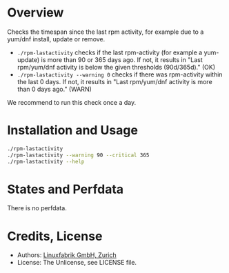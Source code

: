 # Overview

Checks the timespan since the last rpm activity, for example due to a yum/dnf install, update or remove.

* `./rpm-lastactivity` checks if the last rpm-activity (for example a yum-update) is more than 90 or 365 days ago. If not, it results in "Last rpm/yum/dnf activity is below the given thresholds (90d/365d)." (OK)
* `./rpm-lastactivity --warning 0` checks if there was rpm-activity within the last 0 days. If not, it results in "Last rpm/yum/dnf activity is more than 0 days ago." (WARN)

We recommend to run this check once a day.


# Installation and Usage

```bash
./rpm-lastactivity
./rpm-lastactivity --warning 90 --critical 365
./rpm-lastactivity --help
```


# States and Perfdata

There is no perfdata.


# Credits, License

* Authors: [Linuxfabrik GmbH, Zurich](https://www.linuxfabrik.ch)
* License: The Unlicense, see LICENSE file.